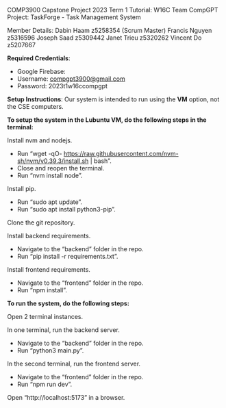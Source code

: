 COMP3900 Capstone Project 2023 Term 1
Tutorial: W16C Team CompGPT
Project: TaskForge - Task Management System

Member Details:
Dabin Haam     z5258354 (Scrum Master)
Francis Nguyen z5316596
Joseph Saad    z5309442
Janet Trieu    z5320262
Vincent Do     z5207667

**Required Credentials**:
 - Google Firebase:
 - Username: compgpt3900@gmail.com
 - Password: 2023t1w16ccompgpt

**Setup Instructions**:
Our system is intended to run using the **VM** option, not the CSE computers.

**To setup the system in the Lubuntu VM, do the following steps in the terminal:**

Install nvm and nodejs.
- Run “wget -qO- https://raw.githubusercontent.com/nvm-sh/nvm/v0.39.3/install.sh | bash”.
- Close and reopen the terminal.
- Run “nvm install node”.

Install pip.
- Run “sudo apt update”.
- Run “sudo apt install python3-pip”.

Clone the git repository.

Install backend requirements.
- Navigate to the “backend” folder in the repo.
- Run “pip install -r requirements.txt”.

Install frontend requirements.
- Navigate to the “frontend” folder in the repo.
- Run “npm install”.

**To run the system, do the following steps:**

Open 2 terminal instances.

In one terminal, run the backend server.
- Navigate to the “backend” folder in the repo.
- Run “python3 main.py”.

In the second terminal, run the frontend server.
- Navigate to the “frontend” folder in the repo.
- Run “npm run dev”.

Open “http://localhost:5173” in a browser.
